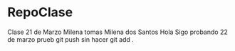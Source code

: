 # RepoClase
Clase 21 de Marzo
Milena
tomas
Milena dos Santos
Hola
Sigo probando 22 de marzo
prueb git push sin hacer git add .
